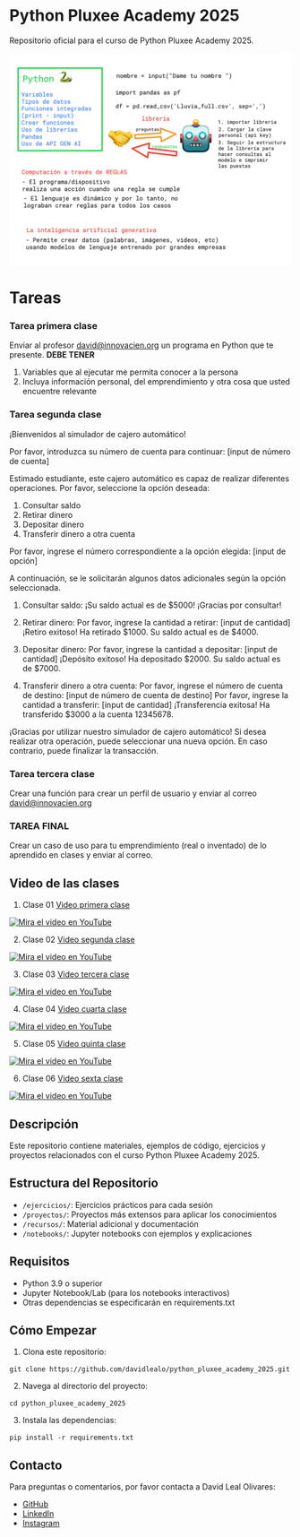 # Python Pluxee Academy 2025

Repositorio oficial para el curso de Python Pluxee Academy 2025.

![Resumen del curso](image.png)

# Tareas

### Tarea primera clase 

Enviar al profesor david@innovacien.org un programa en Python que te presente.
**DEBE TENER**

1. Variables que al ejecutar me permita conocer a la persona
2. Incluya información personal, del emprendimiento y otra cosa que usted encuentre relevante

### Tarea segunda clase 

¡Bienvenidos al simulador de cajero automático!

Por favor, introduzca su número de cuenta para continuar: [input de número de cuenta]

Estimado estudiante, este cajero automático es capaz de realizar diferentes operaciones. Por favor, seleccione la opción deseada:

1. Consultar saldo
2. Retirar dinero
3. Depositar dinero
4. Transferir dinero a otra cuenta

Por favor, ingrese el número correspondiente a la opción elegida: [input de opción]

A continuación, se le solicitarán algunos datos adicionales según la opción seleccionada.

1. Consultar saldo:
   ¡Su saldo actual es de $5000! ¡Gracias por consultar!

2. Retirar dinero:
   Por favor, ingrese la cantidad a retirar: [input de cantidad]
   ¡Retiro exitoso! Ha retirado $1000. Su saldo actual es de $4000.

3. Depositar dinero:
   Por favor, ingrese la cantidad a depositar: [input de cantidad]
   ¡Depósito exitoso! Ha depositado $2000. Su saldo actual es de $7000.

4. Transferir dinero a otra cuenta:
   Por favor, ingrese el número de cuenta de destino: [input de número de cuenta de destino]
   Por favor, ingrese la cantidad a transferir: [input de cantidad]
   ¡Transferencia exitosa! Ha transferido $3000 a la cuenta 12345678.

¡Gracias por utilizar nuestro simulador de cajero automático! Si desea realizar otra operación, puede seleccionar una nueva opción. En caso contrario, puede finalizar la transacción.

### Tarea tercera clase 

Crear una función para crear un perfil de usuario y enviar al correo david@innovacien.org 

### TAREA FINAL
Crear un caso de uso para tu emprendimiento (real o inventado) de lo aprendido en clases y enviar al correo.


## Video de las clases

1. Clase 01 [Video primera clase](https://youtu.be/1CmAp-vaj-c?si=fHt8UIMb0g58zq7Z)

[![Mira el video en YouTube](https://img.youtube.com/vi/1CmAp-vaj-c/0.jpg)](https://youtu.be/1CmAp-vaj-c?si=fHt8UIMb0g58zq7Z)

2. Clase 02 [Video segunda clase](https://youtu.be/HzssETg70RQ?si=b2Vo3lJbeCxnwR-x)

[![Mira el video en YouTube](https://img.youtube.com/vi/HzssETg70RQ/0.jpg)](https://youtu.be/HzssETg70RQ?si=b2Vo3lJbeCxnwR-x)

3. Clase 03 [Video tercera clase](https://youtu.be/3IO5YXCqKeM?si=AVar1Om1TATWAW8p)

[![Mira el video en YouTube](https://img.youtube.com/vi/3IO5YXCqKeM/0.jpg)](https://youtu.be/3IO5YXCqKeM?si=AVar1Om1TATWAW8p)

4. Clase 04 [Video cuarta clase](https://youtu.be/EZgECu31RoE?si=moUmCYoILi59rZ2I)

[![Mira el video en YouTube](https://img.youtube.com/vi/EZgECu31RoE/0.jpg)](https://youtu.be/EZgECu31RoE?si=moUmCYoILi59rZ2I)

5. Clase 05 [Video quinta clase](https://youtu.be/skNzPwkRP0M?si=MHD9_48ZxQW_DkeP)

[![Mira el video en YouTube](https://img.youtube.com/vi/skNzPwkRP0M/0.jpg)](https://youtu.be/skNzPwkRP0M?si=MHD9_48ZxQW_DkeP)

6. Clase 06 [Video sexta clase](https://youtu.be/-3EgIGr76a8?si=30huMmfgo4VphvtG)

[![Mira el video en YouTube](https://img.youtube.com/vi/-3EgIGr76a8/0.jpg)](https://youtu.be/-3EgIGr76a8?si=30huMmfgo4VphvtG)

## Descripción

Este repositorio contiene materiales, ejemplos de código, ejercicios y proyectos relacionados con el curso Python Pluxee Academy 2025.

## Estructura del Repositorio

- `/ejercicios/`: Ejercicios prácticos para cada sesión
- `/proyectos/`: Proyectos más extensos para aplicar los conocimientos
- `/recursos/`: Material adicional y documentación
- `/notebooks/`: Jupyter notebooks con ejemplos y explicaciones

## Requisitos

- Python 3.9 o superior
- Jupyter Notebook/Lab (para los notebooks interactivos)
- Otras dependencias se especificarán en requirements.txt

## Cómo Empezar

1. Clona este repositorio:
```
git clone https://github.com/davidlealo/python_pluxee_academy_2025.git
```

2. Navega al directorio del proyecto:
```
cd python_pluxee_academy_2025
```

3. Instala las dependencias:
```
pip install -r requirements.txt
```

## Contacto

Para preguntas o comentarios, por favor contacta a David Leal Olivares:

- [GitHub](https://github.com/davidlealo)
- [LinkedIn](https://www.linkedin.com/in/davidlealo/)
- [Instagram](https://www.instagram.com/davidlealo/)
